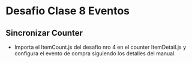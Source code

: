 # Desafio Clase 8 Eventos
## Sincronizar Counter

- Importa el ItemCount.js del desafio nro 4 en el counter ItemDetail.js y configura el evento de compra siguiendo los detalles del manual.




